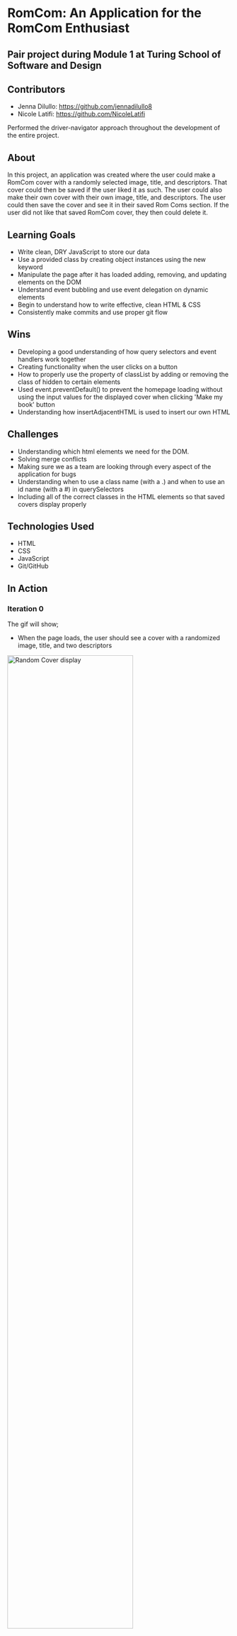 
# RomCom: An Application for the RomCom Enthusiast

## Pair project during Module 1 at Turing School of Software and Design

## Contributors

 - Jenna Dilullo: https://github.com/jennadilullo8
 - Nicole Latifi: https://github.com/NicoleLatifi

Performed the driver-navigator approach throughout the development of the entire project.

## About

In this project, an application was created where the user could make a RomCom cover with a randomly selected image, title, and descriptors. That cover could then be saved if the user liked it as such. The user could also make their own cover with their own image, title, and descriptors. The user could then save the cover and see it in their saved Rom Coms section. If the user did not like that saved RomCom cover, they then could delete it.

## Learning Goals

 - Write clean, DRY JavaScript to store our data
 - Use a provided class by creating object instances using the new keyword
 - Manipulate the page after it has loaded adding, removing, and updating elements on the DOM
 - Understand event bubbling and use event delegation on dynamic elements
 - Begin to understand how to write effective, clean HTML & CSS
 - Consistently make commits and use proper git flow

## Wins

 - Developing a good understanding of how query selectors and event handlers work together
 - Creating functionality when the user clicks on a button
 - How to properly use the property of classList by adding or removing the class of hidden to certain elements
 - Used event.preventDefault() to prevent the homepage loading without using the input values for the displayed cover when clicking 'Make my book' button
 - Understanding how insertAdjacentHTML is used to insert our own HTML

## Challenges

 - Understanding which html elements we need for the DOM.
 - Solving merge conflicts
 - Making sure we as a team are looking through every aspect of the application for bugs
 - Understanding when to use a class name (with a .) and when to use an id name (with a #) in querySelectors
 - Including all of the correct classes in the HTML elements so that saved covers display properly

## Technologies Used

 - HTML
 - CSS
 - JavaScript
 - Git/GitHub

## In Action

### Iteration 0

The gif will show;

- When the page loads, the user should see a cover with a randomized image, title, and two descriptors

<img src="http://g.recordit.co/qaPpFs5QJL.gif" alt="Random Cover display" height=auto width=75%/>

### Iteration 1

The gif will show;

- When the user clicks on the 'Show New Random Cover' button, the page will display a new Rom Com cover

<img src="http://g.recordit.co/wkghwFjKFi.gif" alt="Random Cover display when button is clicked" height=auto width=75%/>

### Iteration 2

The gif will show;

- When a user clicks the 'Make Your Own Cover' button, a couple things should happen:
  - The form should be displayed
  - The home page should be hidden
  - The 'Show New Random Cover' and 'Save Cover' buttons should be hidden
  - The 'Home' button should be displayed

- When a user clicks the 'View Saved Covers' button, a couple things should happen:
  - The saved covers section should be displayed
  - The homepage should be hidden
  - The 'Show New Random Cover' and 'Save Cover' buttons should be hidden
  - The 'Home' button should be displayed

- When a user clicks the 'Home' button, these items should happen to the home button:
  - The Home section should be displayed
  - The home button should be hidden
  - The 'Show New Random Cover' and 'Save Cover' buttons should be displayed

  <img src="http://g.recordit.co/iiK1DTzH3r.gif" alt="Switch Views" height=auto width=75%/>

### Iteration 3

The gif will show;

- When a user is on the the Make Your Own Cover form, they can fill in the input fields and click the 'Make my book' button, the following will happen:
  - The home section will be displayed
  - A cover with the inputted cover image, title, and descriptors will be displayed
  - The 'Save Cover' button will reappear

  <img src="http://g.recordit.co/HtOzQqw1zw.gif" alt="Create own cover." height=auto width=75%/>

### Iteration 4

The gif will show;

  - When a user clicks the 'Save Cover' button, the cover that is currently displayed will be added to Saved Covers Section. If the cover is already saved, it will not save again to prevent any duplicates.
  - When a user clicks the 'View Saved Covers' button, the saved covers will be displayed.

  <img src="http://g.recordit.co/8HSihjz54a.gif" alt="Save covers and display saved covers." height=auto width=75%/>
